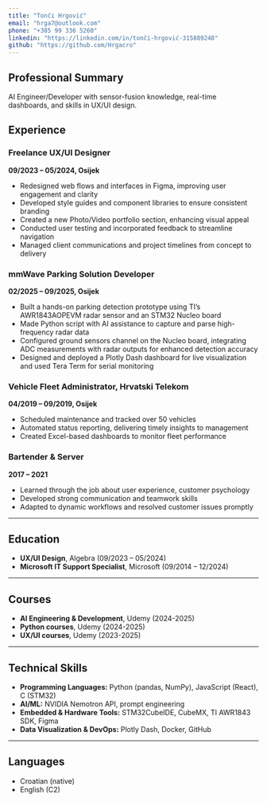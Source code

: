 ```yaml
---
title: "Tonči Hrgović"
email: "hrga7@outlook.com"
phone: "+385 99 336 5260"
linkedin: "https://linkedin.com/in/tonči-hrgović-315889248"
github: "https://github.com/Hrgacro"
---
```


## Professional Summary

AI Engineer/Developer with sensor-fusion knowledge, real-time dashboards, and skills in UX/UI design.

## Experience

### Freelance UX/UI Designer
**09/2023 – 05/2024, Osijek**
- Redesigned web flows and interfaces in Figma, improving user engagement and clarity
- Developed style guides and component libraries to ensure consistent branding
- Created a new Photo/Video portfolio section, enhancing visual appeal  
- Conducted user testing and incorporated feedback to streamline navigation
- Managed client communications and project timelines from concept to delivery

### mmWave Parking Solution Developer
**02/2025 – 09/2025, Osijek**
- Built a hands-on parking detection prototype using TI’s AWR1843AOPEVM radar sensor and an STM32 Nucleo board
- Made Python script with AI assistance to capture and parse high-frequency radar data
- Configured ground sensors channel on the Nucleo board, integrating ADC measurements with radar outputs for enhanced detection accuracy
- Designed and deployed a Plotly Dash dashboard for live visualization and used Tera Term for serial monitoring

### Vehicle Fleet Administrator, Hrvatski Telekom
**04/2019 – 09/2019, Osijek**
- Scheduled maintenance and tracked over 50 vehicles
- Automated status reporting, delivering timely insights to management
- Created Excel-based dashboards to monitor fleet performance

### Bartender & Server
**2017 – 2021**
- Learned through the job about user experience, customer psychology
- Developed strong communication and teamwork skills
- Adapted to dynamic workflows and resolved customer issues promptly

---

## Education

- **UX/UI Design**, Algebra (09/2023 – 05/2024)
- **Microsoft IT Support Specialist**, Microsoft (09/2014 – 12/2024)

---

## Courses

- **AI Engineering & Development**, Udemy (2024-2025)
- **Python courses**, Udemy (2024-2025)
- **UX/UI courses**, Udemy (2023-2025)

---

## Technical Skills

- **Programming Languages:** Python (pandas, NumPy), JavaScript (React), C (STM32)
- **AI/ML:** NVIDIA Nemotron API, prompt engineering
- **Embedded & Hardware Tools:** STM32CubeIDE, CubeMX, TI AWR1843 SDK, Figma
- **Data Visualization & DevOps:** Plotly Dash, Docker, GitHub

---

## Languages

- Croatian (native)
- English (C2)